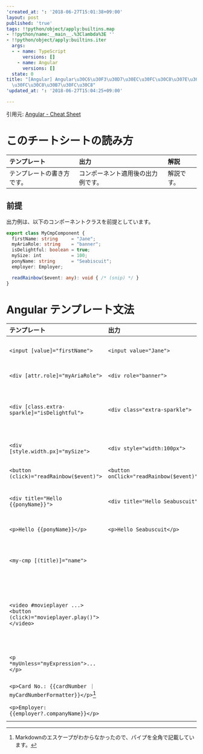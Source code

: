 ```yaml
---
'created_at: ': '2018-06-27T15:01:38+09:00'
layout: post
published: 'true'
tags: !!python/object/apply:builtins.map
- !!python/name:__main__.%3Clambda%3E ''
- !!python/object/apply:builtins.iter
  args:
  - - name: TypeScript
      versions: []
    - name: Angular
      versions: []
  state: 0
title: "[Angular] Angular\u30C6\u30F3\u30D7\u30EC\u30FC\u30C8\u307E\u3068\u3081 \u30C1\
  \u30FC\u30C8\u30B7\u30FC\u30C8"
'updated_at: ': '2018-06-27T15:04:25+09:00'

---
```

引用元: [Angular - Cheat Sheet](https://angular.io/guide/cheatsheet)  
  
# このチートシートの読み方  
  
| テンプレート | 出力 | 解説 |  
|:--|:--|:--|  
| テンプレートの書き方です。  | コンポーネント適用後の出力例です。  | 解説です。  |  
  
## 前提  
  
出力例は、以下のコンポーネントクラスを前提としています。  
  
```typescript
export class MyCmpComponent {
  firstName: string     = "Jane";
  myAriaRole: string    = "banner";
  isDelightful: boolean = true;
  mySize: int           = 100;
  ponyName: string      = "Seabiscuit";
  employer: Employer;

  readRainbow($event: any): void { /* (snip) */ }
}
```  
  
  
# Angular テンプレート文法  
  
  
| テンプレート | 出力 | 解説 |  
|:--|:--|:--|  
| `<input [value]="firstName">`  | `<input value="Jane">`  | `value`プロパティに、`firstName`式の評価結果をバインドします。  |  
| `<div [attr.role]="myAriaRole">`  | `<div role="banner">`  | `role`属性に、`myAriaRole`式の評価結果をバインドします。  |  
| `<div [class.extra-sparkle]="isDelightful">`  | `<div class="extra-sparkle">`  | `extra-sparcle`CSSクラスを付与するかどうかを、`isDelightful`式の評価結果が真値になるかどうかにバインドします。  |  
| `<div [style.width.px]="mySize">`  | `<div style="width:100px">`  | `width`プロパティに`mySize`式の評価結果をバインドします。単位`px`はオプションです。  |  
| `<button (click)="readRainbow($event)">`  | `<button onClick="readRainbow($event)">`  | クリック時に`readRainbow`メソッドを呼び出します。  |  
| `<div title="Hello {{ponyName}}">` | `<div title="Hello Seabuscuit">` | プロパティに補完文字列をバインドします。 `<div [title]="'Hello ' + ponyName">` と一緒です。 |  
| `<p>Hello {{ponyName}}</p>` | `<p>Hello Seabuscuit</p>` | コンテンツを補完文字列にバインドします。 |  
| `<my-cmp [(title)]="name">` || 双方向（ツーウェイ）データバインディングです。 `<my-cmp [title]="name" (titleChange)="name=$event">` と同じです。  |  
| `<video #movieplayer ...><button (click)="movieplayer.play()"></video>` | | `video`要素を格納した`movieplayer`というローカル変数を生成します。ローカル変数は、同じテンプレート中のデータバインディングやイベントバインディング式で使用できます。 |  
| `<p *myUnless="myExpression">...</p>` || `<ng-template [myUnless]="myExpression"><p>...</p></ng-template>`と同じです。 |  
| `<p>Card No.: {{cardNumber ｜ myCardNumberFormatter}}</p>`[^1] || `myCardNumberFormatter`フィルタを通して出力します。 |  
| `<p>Employer: {{employer?.companyName}}</p>` | | `employer`が`undefined`でもエラーにならないようにします。 |  
  
[^1]: Markdownのエスケープがわからなかったので、パイプを全角で記載しています。  
